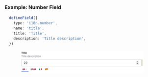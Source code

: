 ### Example: Number Field
```ts
  defineField({
    type: 'i18n.number',
    name: 'title',
    title: 'Title',
    description: 'Title description',
  })
```
<p align="center">
  <img width="80%" src="https://raw.githubusercontent.com/williamiommi/sanity-plugin-i18n-fields/main/docs/images/examples/number-field.jpg" alt="Example: Number Field" />
</p>